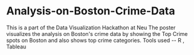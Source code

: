 # Analysis-on-Boston-Crime-Data
This is a part of the Data Visualization Hackathon at Neu 
The poster visualizes the analysis on Boston's crime data by showing the Top Crime spots on Boston and also shows top crime categories.
Tools used -- R , Tableau
